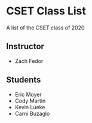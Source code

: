 # CSET Class List

A list of the CSET class of 2020

## Instructor
- Zach Fedor

## Students
- Eric Moyer
- Cody Martin
- Kevin Lueke
- Carni Buzaglo
